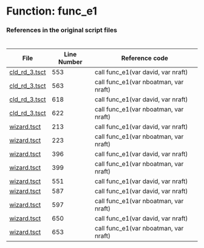 # Function: func_e1
### References in the original script files

#

| File | Line Number | Reference code |
| --- | --- | --- |
| [cld_rd_3.tsct](../../../out/cld_rd_3.tsct#L553) | 553 | call func_e1(var david, var nraft) |
| [cld_rd_3.tsct](../../../out/cld_rd_3.tsct#L563) | 563 | call func_e1(var nboatman, var nraft) |
| [cld_rd_3.tsct](../../../out/cld_rd_3.tsct#L618) | 618 | call func_e1(var david, var nraft) |
| [cld_rd_3.tsct](../../../out/cld_rd_3.tsct#L622) | 622 | call func_e1(var nboatman, var nraft) |
| [wizard.tsct](../../../out/wizard.tsct#L213) | 213 | call func_e1(var david, var nraft) |
| [wizard.tsct](../../../out/wizard.tsct#L223) | 223 | call func_e1(var nboatman, var nraft) |
| [wizard.tsct](../../../out/wizard.tsct#L396) | 396 | call func_e1(var david, var nraft) |
| [wizard.tsct](../../../out/wizard.tsct#L399) | 399 | call func_e1(var nboatman, var nraft) |
| [wizard.tsct](../../../out/wizard.tsct#L551) | 551 | call func_e1(var david, var nraft) |
| [wizard.tsct](../../../out/wizard.tsct#L587) | 587 | call func_e1(var david, var nraft) |
| [wizard.tsct](../../../out/wizard.tsct#L597) | 597 | call func_e1(var nboatman, var nraft) |
| [wizard.tsct](../../../out/wizard.tsct#L650) | 650 | call func_e1(var david, var nraft) |
| [wizard.tsct](../../../out/wizard.tsct#L653) | 653 | call func_e1(var nboatman, var nraft) |

